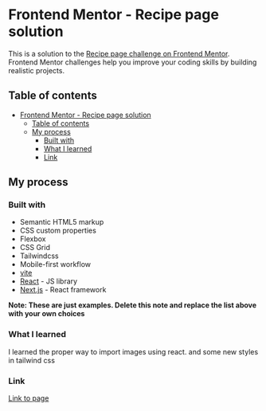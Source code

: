 # Frontend Mentor - Recipe page solution

This is a solution to the [Recipe page challenge on Frontend Mentor](https://www.frontendmentor.io/challenges/recipe-page-KiTsR8QQKm). Frontend Mentor challenges help you improve your coding skills by building realistic projects. 

## Table of contents

- [Frontend Mentor - Recipe page solution](#frontend-mentor---recipe-page-solution)
  - [Table of contents](#table-of-contents)
  - [My process](#my-process)
    - [Built with](#built-with)
    - [What I learned](#what-i-learned)
    - [Link](#link)

## My process


### Built with

- Semantic HTML5 markup
- CSS custom properties
- Flexbox
- CSS Grid
- Tailwindcss
- Mobile-first workflow
- [vite](https://vite.dev/) 
- [React](https://reactjs.org/) - JS library
- [Next.js](https://nextjs.org/) - React framework

**Note: These are just examples. Delete this note and replace the list above with your own choices**

### What I learned
I learned the proper way to import images using react. and some new styles in tailwind css

### Link
[Link to page](https://lingowmx.github.io/recipe-page-main-tailwind/)

